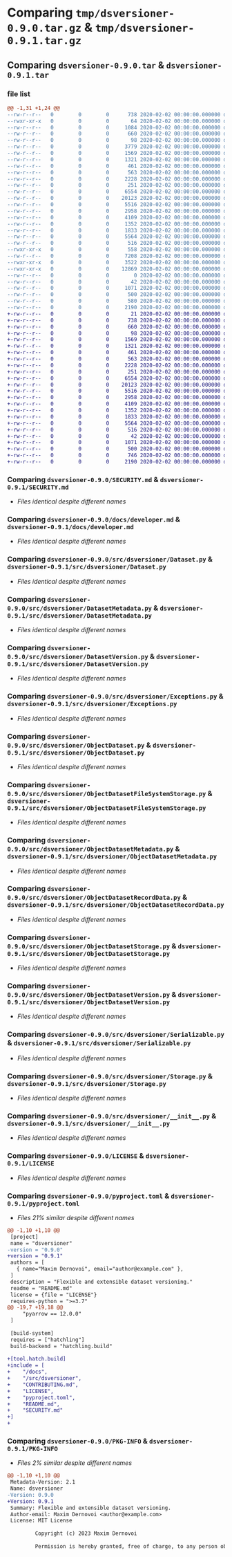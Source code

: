 # Comparing `tmp/dsversioner-0.9.0.tar.gz` & `tmp/dsversioner-0.9.1.tar.gz`

## Comparing `dsversioner-0.9.0.tar` & `dsversioner-0.9.1.tar`

### file list

```diff
@@ -1,31 +1,24 @@
--rw-r--r--   0        0        0      738 2020-02-02 00:00:00.000000 dsversioner-0.9.0/SECURITY.md
--rwxr-xr-x   0        0        0       64 2020-02-02 00:00:00.000000 dsversioner-0.9.0/requirements.txt
--rw-r--r--   0        0        0     1084 2020-02-02 00:00:00.000000 dsversioner-0.9.0/.github/workflows/python-publish.yml
--rw-r--r--   0        0        0      660 2020-02-02 00:00:00.000000 dsversioner-0.9.0/docs/developer.md
--rw-r--r--   0        0        0       98 2020-02-02 00:00:00.000000 dsversioner-0.9.0/docs/index.md
--rw-r--r--   0        0        0     3779 2020-02-02 00:00:00.000000 dsversioner-0.9.0/src/main.py
--rw-r--r--   0        0        0     1569 2020-02-02 00:00:00.000000 dsversioner-0.9.0/src/dsversioner/Dataset.py
--rw-r--r--   0        0        0     1321 2020-02-02 00:00:00.000000 dsversioner-0.9.0/src/dsversioner/DatasetMetadata.py
--rw-r--r--   0        0        0      461 2020-02-02 00:00:00.000000 dsversioner-0.9.0/src/dsversioner/DatasetRecordData.py
--rw-r--r--   0        0        0      563 2020-02-02 00:00:00.000000 dsversioner-0.9.0/src/dsversioner/DatasetVersion.py
--rw-r--r--   0        0        0     2228 2020-02-02 00:00:00.000000 dsversioner-0.9.0/src/dsversioner/Exceptions.py
--rw-r--r--   0        0        0      251 2020-02-02 00:00:00.000000 dsversioner-0.9.0/src/dsversioner/FileSystemStorage.py
--rw-r--r--   0        0        0     6554 2020-02-02 00:00:00.000000 dsversioner-0.9.0/src/dsversioner/ObjectDataset.py
--rw-r--r--   0        0        0    20123 2020-02-02 00:00:00.000000 dsversioner-0.9.0/src/dsversioner/ObjectDatasetFileSystemStorage.py
--rw-r--r--   0        0        0     5516 2020-02-02 00:00:00.000000 dsversioner-0.9.0/src/dsversioner/ObjectDatasetMetadata.py
--rw-r--r--   0        0        0     2958 2020-02-02 00:00:00.000000 dsversioner-0.9.0/src/dsversioner/ObjectDatasetRecordData.py
--rw-r--r--   0        0        0     4109 2020-02-02 00:00:00.000000 dsversioner-0.9.0/src/dsversioner/ObjectDatasetStorage.py
--rw-r--r--   0        0        0     1352 2020-02-02 00:00:00.000000 dsversioner-0.9.0/src/dsversioner/ObjectDatasetVersion.py
--rw-r--r--   0        0        0     1833 2020-02-02 00:00:00.000000 dsversioner-0.9.0/src/dsversioner/Serializable.py
--rw-r--r--   0        0        0     5564 2020-02-02 00:00:00.000000 dsversioner-0.9.0/src/dsversioner/Storage.py
--rw-r--r--   0        0        0      516 2020-02-02 00:00:00.000000 dsversioner-0.9.0/src/dsversioner/__init__.py
--rwxr-xr-x   0        0        0      558 2020-02-02 00:00:00.000000 dsversioner-0.9.0/src/some_ideas/Data.old.py
--rw-r--r--   0        0        0     7208 2020-02-02 00:00:00.000000 dsversioner-0.9.0/src/some_ideas/FilesystemTabularStorage.py
--rwxr-xr-x   0        0        0     3522 2020-02-02 00:00:00.000000 dsversioner-0.9.0/src/some_ideas/StorageSQL.py
--rwxr-xr-x   0        0        0    12869 2020-02-02 00:00:00.000000 dsversioner-0.9.0/src/some_ideas/main.old.py
--rw-r--r--   0        0        0        0 2020-02-02 00:00:00.000000 dsversioner-0.9.0/tests/.gitkeep
--rw-r--r--   0        0        0       42 2020-02-02 00:00:00.000000 dsversioner-0.9.0/.gitignore
--rw-r--r--   0        0        0     1071 2020-02-02 00:00:00.000000 dsversioner-0.9.0/LICENSE
--rw-r--r--   0        0        0      500 2020-02-02 00:00:00.000000 dsversioner-0.9.0/README.md
--rw-r--r--   0        0        0      580 2020-02-02 00:00:00.000000 dsversioner-0.9.0/pyproject.toml
--rw-r--r--   0        0        0     2190 2020-02-02 00:00:00.000000 dsversioner-0.9.0/PKG-INFO
+-rw-r--r--   0        0        0       21 2020-02-02 00:00:00.000000 dsversioner-0.9.1/CONTRIBUTING.md
+-rw-r--r--   0        0        0      738 2020-02-02 00:00:00.000000 dsversioner-0.9.1/SECURITY.md
+-rw-r--r--   0        0        0      660 2020-02-02 00:00:00.000000 dsversioner-0.9.1/docs/developer.md
+-rw-r--r--   0        0        0       98 2020-02-02 00:00:00.000000 dsversioner-0.9.1/docs/index.md
+-rw-r--r--   0        0        0     1569 2020-02-02 00:00:00.000000 dsversioner-0.9.1/src/dsversioner/Dataset.py
+-rw-r--r--   0        0        0     1321 2020-02-02 00:00:00.000000 dsversioner-0.9.1/src/dsversioner/DatasetMetadata.py
+-rw-r--r--   0        0        0      461 2020-02-02 00:00:00.000000 dsversioner-0.9.1/src/dsversioner/DatasetRecordData.py
+-rw-r--r--   0        0        0      563 2020-02-02 00:00:00.000000 dsversioner-0.9.1/src/dsversioner/DatasetVersion.py
+-rw-r--r--   0        0        0     2228 2020-02-02 00:00:00.000000 dsversioner-0.9.1/src/dsversioner/Exceptions.py
+-rw-r--r--   0        0        0      251 2020-02-02 00:00:00.000000 dsversioner-0.9.1/src/dsversioner/FileSystemStorage.py
+-rw-r--r--   0        0        0     6554 2020-02-02 00:00:00.000000 dsversioner-0.9.1/src/dsversioner/ObjectDataset.py
+-rw-r--r--   0        0        0    20123 2020-02-02 00:00:00.000000 dsversioner-0.9.1/src/dsversioner/ObjectDatasetFileSystemStorage.py
+-rw-r--r--   0        0        0     5516 2020-02-02 00:00:00.000000 dsversioner-0.9.1/src/dsversioner/ObjectDatasetMetadata.py
+-rw-r--r--   0        0        0     2958 2020-02-02 00:00:00.000000 dsversioner-0.9.1/src/dsversioner/ObjectDatasetRecordData.py
+-rw-r--r--   0        0        0     4109 2020-02-02 00:00:00.000000 dsversioner-0.9.1/src/dsversioner/ObjectDatasetStorage.py
+-rw-r--r--   0        0        0     1352 2020-02-02 00:00:00.000000 dsversioner-0.9.1/src/dsversioner/ObjectDatasetVersion.py
+-rw-r--r--   0        0        0     1833 2020-02-02 00:00:00.000000 dsversioner-0.9.1/src/dsversioner/Serializable.py
+-rw-r--r--   0        0        0     5564 2020-02-02 00:00:00.000000 dsversioner-0.9.1/src/dsversioner/Storage.py
+-rw-r--r--   0        0        0      516 2020-02-02 00:00:00.000000 dsversioner-0.9.1/src/dsversioner/__init__.py
+-rw-r--r--   0        0        0       42 2020-02-02 00:00:00.000000 dsversioner-0.9.1/.gitignore
+-rw-r--r--   0        0        0     1071 2020-02-02 00:00:00.000000 dsversioner-0.9.1/LICENSE
+-rw-r--r--   0        0        0      500 2020-02-02 00:00:00.000000 dsversioner-0.9.1/README.md
+-rw-r--r--   0        0        0      746 2020-02-02 00:00:00.000000 dsversioner-0.9.1/pyproject.toml
+-rw-r--r--   0        0        0     2190 2020-02-02 00:00:00.000000 dsversioner-0.9.1/PKG-INFO
```

### Comparing `dsversioner-0.9.0/SECURITY.md` & `dsversioner-0.9.1/SECURITY.md`

 * *Files identical despite different names*

### Comparing `dsversioner-0.9.0/docs/developer.md` & `dsversioner-0.9.1/docs/developer.md`

 * *Files identical despite different names*

### Comparing `dsversioner-0.9.0/src/dsversioner/Dataset.py` & `dsversioner-0.9.1/src/dsversioner/Dataset.py`

 * *Files identical despite different names*

### Comparing `dsversioner-0.9.0/src/dsversioner/DatasetMetadata.py` & `dsversioner-0.9.1/src/dsversioner/DatasetMetadata.py`

 * *Files identical despite different names*

### Comparing `dsversioner-0.9.0/src/dsversioner/DatasetVersion.py` & `dsversioner-0.9.1/src/dsversioner/DatasetVersion.py`

 * *Files identical despite different names*

### Comparing `dsversioner-0.9.0/src/dsversioner/Exceptions.py` & `dsversioner-0.9.1/src/dsversioner/Exceptions.py`

 * *Files identical despite different names*

### Comparing `dsversioner-0.9.0/src/dsversioner/ObjectDataset.py` & `dsversioner-0.9.1/src/dsversioner/ObjectDataset.py`

 * *Files identical despite different names*

### Comparing `dsversioner-0.9.0/src/dsversioner/ObjectDatasetFileSystemStorage.py` & `dsversioner-0.9.1/src/dsversioner/ObjectDatasetFileSystemStorage.py`

 * *Files identical despite different names*

### Comparing `dsversioner-0.9.0/src/dsversioner/ObjectDatasetMetadata.py` & `dsversioner-0.9.1/src/dsversioner/ObjectDatasetMetadata.py`

 * *Files identical despite different names*

### Comparing `dsversioner-0.9.0/src/dsversioner/ObjectDatasetRecordData.py` & `dsversioner-0.9.1/src/dsversioner/ObjectDatasetRecordData.py`

 * *Files identical despite different names*

### Comparing `dsversioner-0.9.0/src/dsversioner/ObjectDatasetStorage.py` & `dsversioner-0.9.1/src/dsversioner/ObjectDatasetStorage.py`

 * *Files identical despite different names*

### Comparing `dsversioner-0.9.0/src/dsversioner/ObjectDatasetVersion.py` & `dsversioner-0.9.1/src/dsversioner/ObjectDatasetVersion.py`

 * *Files identical despite different names*

### Comparing `dsversioner-0.9.0/src/dsversioner/Serializable.py` & `dsversioner-0.9.1/src/dsversioner/Serializable.py`

 * *Files identical despite different names*

### Comparing `dsversioner-0.9.0/src/dsversioner/Storage.py` & `dsversioner-0.9.1/src/dsversioner/Storage.py`

 * *Files identical despite different names*

### Comparing `dsversioner-0.9.0/src/dsversioner/__init__.py` & `dsversioner-0.9.1/src/dsversioner/__init__.py`

 * *Files identical despite different names*

### Comparing `dsversioner-0.9.0/LICENSE` & `dsversioner-0.9.1/LICENSE`

 * *Files identical despite different names*

### Comparing `dsversioner-0.9.0/pyproject.toml` & `dsversioner-0.9.1/pyproject.toml`

 * *Files 21% similar despite different names*

```diff
@@ -1,10 +1,10 @@
 [project]
 name = "dsversioner"
-version = "0.9.0"
+version = "0.9.1"
 authors = [
   { name="Maxim Dernovoi", email="author@example.com" },
 ]
 description = "Flexible and extensible dataset versioning."
 readme = "README.md"
 license = {file = "LICENSE"}
 requires-python = ">=3.7"
@@ -19,7 +19,18 @@
     "pyarrow == 12.0.0"
 ]
 
 [build-system]
 requires = ["hatchling"]
 build-backend = "hatchling.build"
 
+[tool.hatch.build]
+include = [
+    "/docs",
+    "/src/dsversioner",
+    "CONTRIBUTING.md",
+    "LICENSE",
+    "pyproject.toml",
+    "README.md",
+    "SECURITY.md"
+]
+
```

### Comparing `dsversioner-0.9.0/PKG-INFO` & `dsversioner-0.9.1/PKG-INFO`

 * *Files 2% similar despite different names*

```diff
@@ -1,10 +1,10 @@
 Metadata-Version: 2.1
 Name: dsversioner
-Version: 0.9.0
+Version: 0.9.1
 Summary: Flexible and extensible dataset versioning.
 Author-email: Maxim Dernovoi <author@example.com>
 License: MIT License
         
         Copyright (c) 2023 Maxim Dernovoi
         
         Permission is hereby granted, free of charge, to any person obtaining a copy
```

